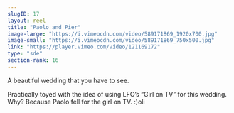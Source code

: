 ```yaml
---
slugID: 17 
layout: reel
title: "Paolo and Pier"
image-large: "https://i.vimeocdn.com/video/589171869_1920x700.jpg"
image-small: "https://i.vimeocdn.com/video/589171869_750x500.jpg"
link: "https://player.vimeo.com/video/121169172"
type: "sde"
section-rank: 16
---
```

A beautiful wedding that you have to see.

Practically toyed with the idea of using LFO’s “Girl on TV” for this wedding. Why? Because Paolo fell for the girl on TV. :)oli